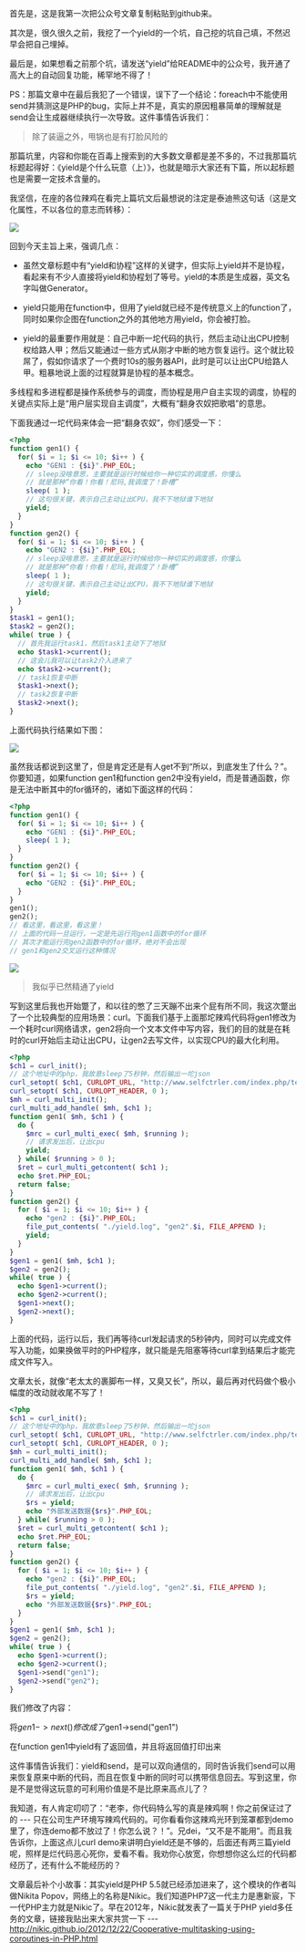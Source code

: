 首先是，这是我第一次把公众号文章复制粘贴到github来。

其次是，很久很久之前，我挖了一个yield的一个坑，自己挖的坑自己填，不然迟早会把自己埋掉。

最后是，如果想看之前那个坑，请发送“yield”给README中的公众号，我开通了高大上的自动回复功能，稀罕地不得了！

PS：那篇文章中在最后我犯了一个错误，误下了一个结论：foreach中不能使用send并猜测这是PHP的bug，实际上并不是，真实的原因粗暴简单的理解就是send会让生成器继续执行一次导致。这件事情告诉我们：

> 除了装逼之外，甩锅也是有打脸风险的

那篇坑里，内容和你能在百毒上搜索到的大多数文章都是差不多的，不过我那篇坑标题起得好：《yield是个什么玩意（上）》，也就是暗示大家还有下篇，所以起标题也是需要一定技术含量的。

我坚信，在座的各位辣鸡在看完上篇坑文后最想说的注定是泰迪熊这句话（这是文化属性，不以各位的意志而转移）：

![](http://static.ti-node.com/6510697997595049984)

回到今天主旨上来，强调几点：

- 虽然文章标题中有“yield和协程”这样的关键字，但实际上yield并不是协程，看起来有不少人直接将yield和协程划了等号。yield的本质是生成器，英文名字叫做Generator。

- yield只能用在function中，但用了yield就已经不是传统意义上的function了，同时如果你企图在function之外的其他地方用yield，你会被打脸。

- yield的最重要作用就是：自己中断一坨代码的执行，然后主动让出CPU控制权给路人甲；然后又能通过一些方式从刚才中断的地方恢复运行。这个就比较屌了，假如你请求了一个费时10s的服务器API，此时是可以让出CPU给路人甲。粗暴地说上面的过程就算是协程的基本概念。



多线程和多进程都是操作系统参与的调度，而协程是用户自主实现的调度，协程的关键点实际上是“用户层实现自主调度”，大概有“翻身农奴把歌唱”的意思。

下面我通过一坨代码来体会一把“翻身农奴”，你们感受一下：
```php
<?php
function gen1() {
  for( $i = 1; $i <= 10; $i++ ) {
    echo "GEN1 : {$i}".PHP_EOL;
    // sleep没啥意思，主要就是运行时候给你一种切实的调度感，你懂么
    // 就是那种“你看！你看！尼玛,我调度了！卧槽”
    sleep( 1 );
    // 这句很关键，表示自己主动让出CPU，我不下地狱谁下地狱
    yield;
  }
}
function gen2() {
  for( $i = 1; $i <= 10; $i++ ) {
    echo "GEN2 : {$i}".PHP_EOL;
    // sleep没啥意思，主要就是运行时候给你一种切实的调度感，你懂么
    // 就是那种“你看！你看！尼玛,我调度了！卧槽”
    sleep( 1 );
    // 这句很关键，表示自己主动让出CPU，我不下地狱谁下地狱
    yield;
  }
}
$task1 = gen1();
$task2 = gen2();
while( true ) {
  // 首先我运行task1，然后task1主动下了地狱
  echo $task1->current();
  // 这会儿我可以让task2介入进来了
  echo $task2->current();
  // task1恢复中断
  $task1->next();
  // task2恢复中断
  $task2->next();
}
```
上面代码执行结果如下图：

![](http://static.ti-node.com/6510698099164315649)


虽然我话都说到这里了，但是肯定还是有人get不到“所以，到底发生了什么？”。你要知道，如果function gen1和function gen2中没有yield，而是普通函数，你是无法中断其中的for循环的，诸如下面这样的代码：

```php
<?php
function gen1() {
  for( $i = 1; $i <= 10; $i++ ) {
    echo "GEN1 : {$i}".PHP_EOL;
    sleep( 1 );
  }
}
function gen2() {
  for( $i = 1; $i <= 10; $i++ ) {
    echo "GEN2 : {$i}".PHP_EOL;
  }
}
gen1();
gen2();
// 看这里，看这里，看这里！
// 上面的代码一旦运行，一定是先运行完gen1函数中的for循环
// 其次才能运行完gen2函数中的for循环，绝对不会出现
// gen1和gen2交叉运行这种情况
```

![](http://static.ti-node.com/6510698214805471232)
> 我似乎已然精通了yield

写到这里后我也开始蹩了，和以往的憋了三天蹦不出来个屁有所不同，我这次蹩出了一个比较典型的应用场景：curl。下面我们基于上面那坨辣鸡代码将gen1修改为一个耗时curl网络请求，gen2将向一个文本文件中写内容，我们的目的就是在耗时的curl开始后主动让出CPU，让gen2去写文件，以实现CPU的最大化利用。

```php
<?php
$ch1 = curl_init();
// 这个地址中的php，我故意sleep了5秒钟，然后输出一坨json
curl_setopt( $ch1, CURLOPT_URL, "http://www.selfctrler.com/index.php/test/test1" );
curl_setopt( $ch1, CURLOPT_HEADER, 0 );
$mh = curl_multi_init();
curl_multi_add_handle( $mh, $ch1 );
function gen1( $mh, $ch1 ) {
  do {
    $mrc = curl_multi_exec( $mh, $running );
    // 请求发出后，让出cpu
    yield;
  } while( $running > 0 );
  $ret = curl_multi_getcontent( $ch1 );
  echo $ret.PHP_EOL;
  return false;
}
function gen2() {
  for ( $i = 1; $i <= 10; $i++ ) {
    echo "gen2 : {$i}".PHP_EOL;
    file_put_contents( "./yield.log", "gen2".$i, FILE_APPEND );
    yield;
  }
}
$gen1 = gen1( $mh, $ch1 );
$gen2 = gen2();
while( true ) {
  echo $gen1->current();
  echo $gen2->current();
  $gen1->next();
  $gen2->next();
}
```

上面的代码，运行以后，我们再等待curl发起请求的5秒钟内，同时可以完成文件写入功能，如果换做平时的PHP程序，就只能是先阻塞等待curl拿到结果后才能完成文件写入。

文章太长，就像“老太太的裹脚布一样，又臭又长”，所以，最后再对代码做个极小幅度的改动就收尾不写了！

```php
<?php
$ch1 = curl_init();
// 这个地址中的php，我故意sleep了5秒钟，然后输出一坨json
curl_setopt( $ch1, CURLOPT_URL, "http://www.selfctrler.com/index.php/test/test1" );
curl_setopt( $ch1, CURLOPT_HEADER, 0 );
$mh = curl_multi_init();
curl_multi_add_handle( $mh, $ch1 );
function gen1( $mh, $ch1 ) {
  do {
    $mrc = curl_multi_exec( $mh, $running );
    // 请求发出后，让出cpu
    $rs = yield;
    echo "外部发送数据{$rs}".PHP_EOL;
  } while( $running > 0 );
  $ret = curl_multi_getcontent( $ch1 );
  echo $ret.PHP_EOL;
  return false;
}
function gen2() {
  for ( $i = 1; $i <= 10; $i++ ) {
    echo "gen2 : {$i}".PHP_EOL;
    file_put_contents( "./yield.log", "gen2".$i, FILE_APPEND );
    $rs = yield;
    echo "外部发送数据{$rs}".PHP_EOL;
  }
}
$gen1 = gen1( $mh, $ch1 );
$gen2 = gen2();
while( true ) {
  echo $gen1->current();
  echo $gen2->current();
  $gen1->send("gen1");
  $gen2->send("gen2");
}
```

我们修改了内容：

将$gen1->next()修改成了$gen1->send("gen1")

在function gen1中yield有了返回值，并且将返回值打印出来



这件事情告诉我们：yield和send，是可以双向通信的，同时告诉我们send可以用来恢复原来中断的代码，而且在恢复中断的同时可以携带信息回去。写到这里，你是不是觉得这玩意的可利用价值是不是比原来高点儿了？

我知道，有人肯定叨叨了：“老李，你代码特么写的真是辣鸡啊！你之前保证过了的 --- 只在公司生产环境写辣鸡代码的。可你看看你这辣鸡光环到笼罩都到demo里了，你连demo都不放过了！你怎么说？！”。兄dei，“又不是不能用”。而且我告诉你，上面这点儿curl demo来讲明白yield还是不够的，后面还有两三篇yield呢，照样是烂代码恶心死你，爱看不看。我劝你心放宽，你想想你这么烂的代码都经历了，还有什么不能经历的？

文章最后补个小故事：其实yield是PHP 5.5就已经添加进来了，这个模块的作者叫做Nikita Popov，网络上的名称是Nikic。我们知道PHP7这一代主力是惠新宸，下一代PHP主力就是Nikic了。早在2012年，Nikic就发表了一篇关于PHP yield多任务的文章，链接我贴出来大家共赏一下 --- http://nikic.github.io/2012/12/22/Cooperative-multitasking-using-coroutines-in-PHP.html

